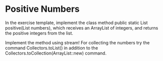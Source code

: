 # Positive Numbers
In the exercise template, implement the class method public static List<Integer> positive(List<Integer> numbers), which receives an ArrayList of integers, and returns the positive integers from the list.

Implement the method using stream! For collecting the numbers try the command Collectors.toList() in addition to the Collectors.toCollection(ArrayList::new) command.
